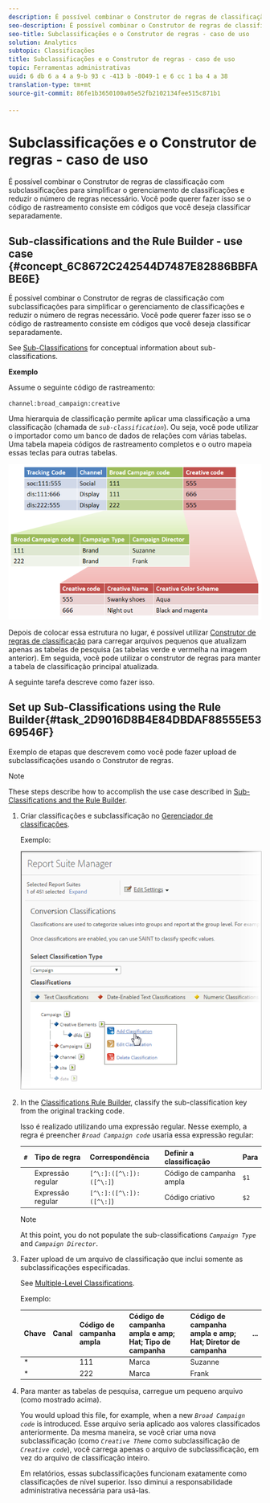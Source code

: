 ```yaml
---
description: É possível combinar o Construtor de regras de classificação com subclassificações para simplificar o gerenciamento de classificações e reduzir o número de regras necessário. Você pode querer fazer isso se o código de rastreamento consiste em códigos que você deseja classificar separadamente.
seo-description: É possível combinar o Construtor de regras de classificação com subclassificações para simplificar o gerenciamento de classificações e reduzir o número de regras necessário. Você pode querer fazer isso se o código de rastreamento consiste em códigos que você deseja classificar separadamente.
seo-title: Subclassificações e o Construtor de regras - caso de uso
solution: Analytics
subtopic: Classificações
title: Subclassificações e o Construtor de regras - caso de uso
topic: Ferramentas administrativas
uuid: 6 db 6 a 4 a 9-b 93 c -413 b -8049-1 e 6 cc 1 ba 4 a 38
translation-type: tm+mt
source-git-commit: 86fe1b3650100a05e52fb2102134fee515c871b1

---
```



# Subclassificações e o Construtor de regras - caso de uso

É possível combinar o Construtor de regras de classificação com subclassificações para simplificar o gerenciamento de classificações e reduzir o número de regras necessário. Você pode querer fazer isso se o código de rastreamento consiste em códigos que você deseja classificar separadamente.

## Sub-classifications and the Rule Builder - use case {#concept_6C8672C242544D7487E82886BBFABE6E}

É possível combinar o Construtor de regras de classificação com subclassificações para simplificar o gerenciamento de classificações e reduzir o número de regras necessário. Você pode querer fazer isso se o código de rastreamento consiste em códigos que você deseja classificar separadamente.

See [Sub-Classifications](../../../components/c-classifications2/c-sub-classifications.md#concept_19EE5513A7DC43C38CC396E96F306CFE) for conceptual information about sub-classifications.

**Exemplo**

Assume o seguinte código de rastreamento:

`channel:broad_campaign:creative`

Uma hierarquia de classificação permite aplicar uma classificação a uma classificação (chamada de *`sub-classification`*). Ou seja, você pode utilizar o importador como um banco de dados de relações com várias tabelas. Uma tabela mapeia códigos de rastreamento completos e o outro mapeia essas teclas para outras tabelas.

![](assets/sub_class_table.png)

Depois de colocar essa estrutura no lugar, é possível utilizar [Construtor de regras de classificação](../../../components/c-classifications2/crb/classification-rule-builder.md) para carregar arquivos pequenos que atualizam apenas as tabelas de pesquisa (as tabelas verde e vermelha na imagem anterior). Em seguida, você pode utilizar o construtor de regras para manter a tabela de classificação principal atualizada.

A seguinte tarefa descreve como fazer isso.

## Set up Sub-Classifications using the Rule Builder{#task_2D9016D8B4E84DBDAF88555E5369546F}

<!-- 

t_rule_builder_subclass.xml

 -->

Exemplo de etapas que descrevem como você pode fazer upload de subclassificações usando o Construtor de regras.

>[!NOTE]
>
>These steps describe how to accomplish the use case described in [Sub-Classifications and the Rule Builder](../../../components/c-classifications2/crb/sub-classification-rule-builder.md).

1. Criar classificações e subclassificação no [Gerenciador de classificações](https://marketing.adobe.com/resources/help/en_US/reference/index.html?f=classifications).

   Exemplo:

   ![Informações da etapa](assets/sub_class_create.png)

1. In the [Classifications Rule Builder](../../../components/c-classifications2/crb/classification-rule-builder.md#concept_C1F219E622044D43852EF5168FF7192A), classify the sub-classification key from the original tracking code.

   Isso é realizado utilizando uma expressão regular. Nesse exemplo, a regra é preencher *`Broad Campaign code`* usaria essa expressão regular:

   | `#` | Tipo de regra | Correspondência | Definir a classificação | Para |
   |---|---|---|---|---|
   |  | Expressão regular | `[^\:]:([^\:]):([^\:]`) | Código de campanha ampla | `$1` |
   |  | Expressão regular | `[^\:]:([^\:]):([^\:]`) | Código criativo | `$2` |

   >[!NOTE]
   >
   >At this point, you do not populate the sub-classifications *`Campaign Type`* and *`Campaign Director`*.

1. Fazer upload de um arquivo de classificação que inclui somente as subclassificações especificadas.

   See [Multiple-Level Classifications](../../../components/c-classifications2/c-sub-classifications.md#concept_35AD906CDDC4441DAAF70664CF76AA0A).

   Exemplo:

   | Chave | Canal | Código de campanha ampla | Código de campanha ampla e amp; Hat; Tipo de campanha | Código de campanha ampla e amp; Hat; Diretor de campanha | ... |
   |---|---|---|---|---|---|
   | * |  | 111 | Marca | Suzanne |  |
   | * |  | 222 | Marca | Frank |  |

1. Para manter as tabelas de pesquisa, carregue um pequeno arquivo (como mostrado acima).

   You would upload this file, for example, when a new *`Broad Campaign code`* is introduced. Esse arquivo seria aplicado aos valores classificados anteriormente. Da mesma maneira, se você criar uma nova subclassificação (como *`Creative Theme`* como subclassificação de *`Creative code`*), você carrega apenas o arquivo de subclassificação, em vez do arquivo de classificação inteiro.

   Em relatórios, essas subclassificações funcionam exatamente como classificações de nível superior. Isso diminui a responsabilidade administrativa necessária para usá-las. 
